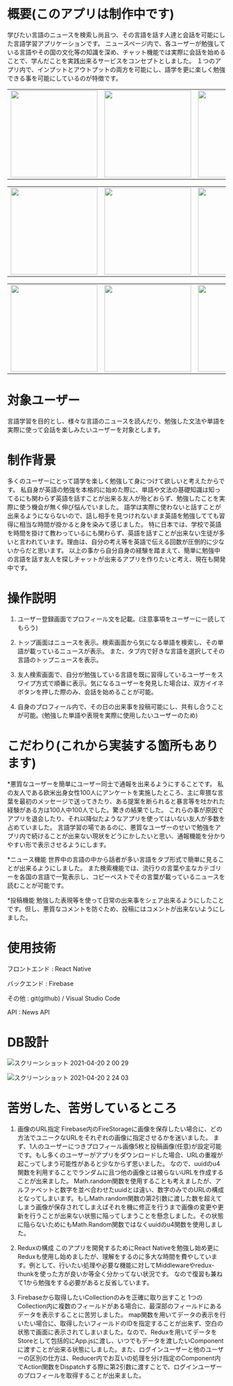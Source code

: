 # 概要(このアプリは制作中です)

学びたい言語のニュースを検索し尚且つ、その言語を話す人達と会話を可能にした言語学習アプリケーションです。
ニュースページ内で、各ユーザーが勉強している言語やその国の文化等の知識を深め、チャット機能では実際に会話を始めることで、学んだことを実践出来るサービスをコンセプトとしました。
１つのアプリ内で、インプットとアウトプットの両方を可能にし、語学を更に楽しく勉強できる事を可能にしているのが特徴です。


<table>
<tr>
<td><img src="https://user-images.githubusercontent.com/61197804/118637835-2d5daa00-b811-11eb-9ab9-b8cd90d805c9.jpg" 
         width="200px"　margin="20px"></td>
<td><img src="https://user-images.githubusercontent.com/61197804/118637944-4b2b0f00-b811-11eb-9f87-cb83a49dc3d3.jpg"
         width="200px" margin="20px"></td>
<td><img src="https://user-images.githubusercontent.com/61197804/118637952-4cf4d280-b811-11eb-944f-84eb27c0c76a.jpg"
         width="200px" margin="20px"></td>
</tr>
</table>
<table>
<tr>
<td><img src="https://user-images.githubusercontent.com/61197804/118639966-6e56be00-b813-11eb-847a-6c0c6b70f338.jpg"
         width="200px" margin="20px"></td>
<td><img src="https://user-images.githubusercontent.com/61197804/118640005-79a9e980-b813-11eb-8db9-736e9637b76b.jpg"
         width="200px"　margin="20px"></td>
<td><img src="https://user-images.githubusercontent.com/61197804/118639990-744c9f00-b813-11eb-8879-e906be509915.jpg"
         width="200px" margin="20px"></td>
</tr>
</table>
<table>
<tr>
<td><img src="https://user-images.githubusercontent.com/61197804/118639999-77e02600-b813-11eb-9c6d-e1c5795210ea.jpg"
         width="200px" margin="20px"></td>
<td><img src="https://user-images.githubusercontent.com/61197804/118639981-7151ae80-b813-11eb-92c2-b2350d087962.jpg"
         width="200px"　margin="20px"></td>
<td><img src="https://user-images.githubusercontent.com/61197804/118640015-7b73ad00-b813-11eb-96f3-f0046f57ade7.jpg"
         width="200px" margin="20px"></td>
</tr>
</table>

# 対象ユーザー

言語学習を目的とし、様々な言語のニュースを読んだり、勉強した文法や単語を実際に使って会話を楽しみたいユーザーを対象とします。

# 制作背景

多くのユーザーにとって語学を楽しく勉強して身につけて欲しいと考えたからです。
私自身が英語の勉強を本格的に始めた際に、単語や文法の基礎知識は知ってるにも関わらず英語を話すことが出来る友人が殆どおらず、勉強したことを実際に使う機会が無く伸び悩んでいました。
語学は実際に使わないと話すことが出来るようにならないので、話し相手を見つけれないまま英語を勉強してても習得に相当な時間が掛かると身を染みて感じました。
特に日本では、学校で英語を時間を掛けて教わっているにも関わらず、英語を話すことが出来ない生徒が多いと言われています。理由は、自分の考え等を英語で伝える回数が圧倒的に少ないからだと思います。
以上の事から自分自身の経験を踏まえて、簡単に勉強中の言語を話す友人を探しチャットが出来るアプリを作りたいと考え、現在も開発中です。　

# 操作説明
1. ユーザー登録画面でプロフィール文を記載。(注意事項をユーザーに一読してもらう)

2. トップ画面はニュースを表示。検索画面から気になる単語を検索し、その単語が載っているニュースが表示。
   また、タブ内で好きな言語を選択してその言語のトップニュースを表示。

3. 友人検索画面で、自分が勉強している言語を既に習得しているユーザーをスワイプ方式で順番に表示。気になるユーザーを発見した場合は、双方イイネボタンを押した際のみ、会話を始めることが可能。

4. 自身のプロフィール内で、その日の出来事を投稿可能にし、共有し合うことが可能。(勉強した単語や表現を実際に使用したいユーザーのため)

# こだわり(これから実装する箇所もあります)

*悪質なユーザーを簡単にユーザー同士で通報を出来るようにすることです。
私の友人である欧米出身女性100人にアンケートを実施したところ、主に卑猥な言葉を最初のメッセージで送ってきたり、ある提案を断られると暴言等を吐かれた経験がある方は100人中100人でした。驚きの結果でした。
これらの事が原因でアプリを退会したり、それ以降似たようなアプリを使ってはいない友人が多数を占めていました。
言語学習の場であるのに、悪質なユーザーのせいで勉強をアプリ内で続けることが出来ない現状をどうにかしたいと思い、通報機能を分かりやすい形で表示させるようにします。

*ニュース機能
世界中の言語の中から話者が多い言語をタブ形式で簡単に見ることが出来るようにしました。
また検索機能では、流行りの言葉や主なカテゴリーを各国の言語で一覧表示し、コピーペストでその言葉が載っているニュースを読むことが可能です。

*投稿機能
勉強した表現等を使って日常の出来事をシェア出来るようにしたことです。但し、悪質なコメントを防ぐため、投稿にはコメントが出来ないようにしました。

# 使用技術

フロントエンド : React Native

バックエンド : Firebase

その他 : git(github) / Visual Studio Code

API : News API

# DB設計
![スクリーンショット 2021-04-20 2 00 29](https://user-images.githubusercontent.com/61197804/118636527-bf64b300-b80f-11eb-86a9-0eb40aadad4e.png)

![スクリーンショット 2021-04-20 2 24 03](https://user-images.githubusercontent.com/61197804/118637383-b1636200-b810-11eb-9988-91d79f9e6f37.png)

# 苦労した、苦労しているところ
1. 画像のURL指定
Firebase内のFireStorageに画像を保存したい場合に、どの方法でユニークなURLをそれぞれの画像に指定させるかを迷いました。
まず、1人のユーザーにつきプロフィール画像5枚と投稿画像(任意)が設定可能です。もし多くのユーザーがアプリをダウンロードした場合、URLの重複が起こってしまう可能性があると少なからず思いました。
なので、uuidのu4関数を利用することでランダムに且つ他の画像とは被らないURLを作成することが出来ました。
Math.random関数を使用することも考えましたが、アルファベットと数字を並べ合わせたuuidとは違い、数字のみでのURLの構成となってしまいます。もしMath.random関数の第2引数に渡した数を超えてしまう画像が保存されてしまえばそれを機に修正を行うまで画像の変更や更新を行うことが出来ない状態に陥ってしまうことを懸念しました。その状態に陥らないためにもMath.Random関数ではなくuuidのu4関数を使用しました。

 2. Reduxの構成
このアプリを開発するためにReact Nativeを勉強し始め更にReduxも使用し始めましたが、理解をするのに多大な時間を費やしています。例として、行いたい処理や必要な機能に対してMiddlewareやredux-thunkを使った方が良いか等全く分かってない状況です。
なので復習も兼ねて1から勉強をする必要があると反省しています。

3. Firebaseから取得したいCollectionのみを正確に取り出すこと
1つのCollection内に複数のフィールドがある場合に、最深部のフィールドにあるデータを表示することに苦労しました。
map関数を用いてデータの表示を行いたい場合に、取得したいフィールドのIDを指定することが出来ず、空白の状態で画面に表示されてしまいました。なので、Reduxを用いてデータをStoreとして包括的にApp.jsに渡し、いつでもデータを渡したいComponentに渡すことが出来る状態にしました。また、ログインユーザーと他のユーザーの区別の仕方は、Reducer内でお互いの処理を分け指定のComponent内でAction関数をDispatchする際に第2引数に渡すことで、ログインユーザーのプロフィールを取得することが出来ました。

